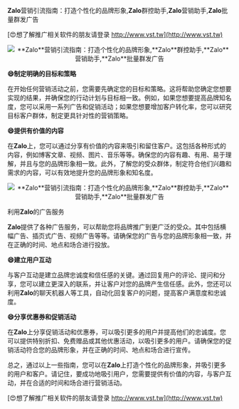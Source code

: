 **Zalo**营销引流指南：打造个性化的品牌形象,**Zalo**群控助手,**Zalo**营销助手,**Zalo**批量群发广告

[😍想了解推广相关软件的朋友请登录 http://www.vst.tw](http://www.vst.tw)

 <center><img src="https://vst.tw/MP4/tuiguang/png/4.png" alt="**Zalo**营销引流指南：打造个性化的品牌形象,**Zalo**群控助手,**Zalo**营销助手,**Zalo**批量群发广告"></center>

**😄制定明确的目标和策略**

在开始任何营销活动之前，您需要先确定您的目标和策略。这将帮助您确定您想要实现的结果，并确保您的行动计划与目标相一致。例如，如果您想要提高品牌知名度，您可以采用一系列广告和促销活动；如果您想要增加客户转化率，您可以研究目标客户群体，制定更具针对性的营销策略。

**😄提供有价值的内容**

在**Zalo**上，您可以通过分享有价值的内容来吸引和留住客户。这包括各种形式的内容，例如博客文章、视频、图片、音乐等等。确保您的内容有趣、有用、易于理解，并且与您的品牌形象相一致。此外，了解您的受众群体，制定符合他们兴趣和需求的内容，可以有效地提升您的品牌形象和知名度。

 <center><img src="https://vst.tw/MP4/tuiguang/png/0.png" alt="**Zalo**营销引流指南：打造个性化的品牌形象,**Zalo**群控助手,**Zalo**营销助手,**Zalo**批量群发广告"></center>

利用**Zalo**的广告服务

**Zalo**提供了各种广告服务，可以帮助您将品牌推广到更广泛的受众。其中包括横幅广告、插页式广告、视频广告等等。请确保您的广告与您的品牌形象相一致，并在正确的时间、地点和场合进行投放。

**😄建立用户互动**

与客户互动是建立品牌忠诚度和信任感的关键。通过回复用户的评论、提问和分享，您可以建立更深入的联系，并让客户对您的品牌产生信任感。此外，您还可以利用**Zalo**的聊天机器人等工具，自动化回复客户的问题，提高客户满意度和忠诚度。

**😄分享优惠券和促销活动**

在**Zalo**上分享促销活动和优惠券，可以吸引更多的用户并提高他们的忠诚度。您可以提供特别折扣、免费赠品或其他优惠活动，以吸引更多的用户。请确保您的促销活动符合您的品牌形象，并在正确的时间、地点和场合进行宣传。

总之，通过以上一些指南，您可以在**Zalo**上打造个性化的品牌形象，并吸引更多的用户和客户。请记住，要成功地吸引用户，您需要提供有价值的内容，与客户互动，并在合适的时间和场合进行营销活动。

[😍想了解推广相关软件的朋友请登录 http://www.vst.tw](http://www.vst.tw)



